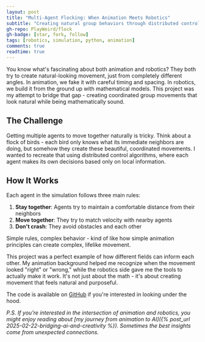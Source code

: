 ```yaml
---
layout: post
title: "Multi-Agent Flocking: When Animation Meets Robotics"
subtitle: "Creating natural group behaviors through distributed control"
gh-repo: PlayWeird/flock
gh-badge: [star, fork, follow]
tags: [robotics, simulation, python, animation]
comments: true
readtime: true
---
```


You know what's fascinating about both animation and robotics? They both try to create natural-looking movement, just from completely different angles. In animation, we fake it with careful timing and spacing. In robotics, we build it from the ground up with mathematical models. This project was my attempt to bridge that gap - creating coordinated group movements that look natural while being mathematically sound.

## The Challenge

Getting multiple agents to move together naturally is tricky. Think about a flock of birds - each bird only knows what its immediate neighbors are doing, but somehow they create these beautiful, coordinated movements. I wanted to recreate that using distributed control algorithms, where each agent makes its own decisions based only on local information.

## How It Works

Each agent in the simulation follows three main rules:

1. **Stay together**: Agents try to maintain a comfortable distance from their neighbors
2. **Move together**: They try to match velocity with nearby agents
3. **Don't crash**: They avoid obstacles and each other

Simple rules, complex behavior - kind of like how simple animation principles can create complex, lifelike movement.

<!-- Here's what it looks like when the parameters aren't quite right:
{% include youtubePlayer.html id="vipvhkDKgF0" %}

And here's what happens when we get it tuned properly:
{% include youtubePlayer.html id="0H-RWii3nu8" %}

## The Results

The system ended up being pretty robust. Here are some examples of what it can do:

Static target acquisition with obstacles:
{% include youtubePlayer.html id="UR5oA-l4V2g" %}

Moving target tracking:
{% include youtubePlayer.html id="3q1r9iyXw14" %}

Obstacle avoidance while tracking:
{% include youtubePlayer.html id="kOSNw5gHd4E" %} -->

This project was a perfect example of how different fields can inform each other. My animation background helped me recognize when the movement looked "right" or "wrong," while the robotics side gave me the tools to actually make it work. It's not just about the math - it's about creating movement that feels natural and purposeful.

The code is available on [GitHub](https://github.com/PlayWeird/flock) if you're interested in looking under the hood.

*P.S. If you're interested in the intersection of animation and robotics, you might enjoy reading about [my journey from animation to AI]({% post_url 2025-02-22-bridging-ai-and-creativity %}). Sometimes the best insights come from unexpected connections.*